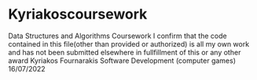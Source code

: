 # Kyriakoscoursework
Data Structures and Algorithms Coursework
I confirm that the code contained in this file(other than provided or authorized) is all my own work and has not been submitted elsewhere in fullfillment of this or any other award
Kyriakos Fournarakis
Software Development (computer games)
16/07/2022
